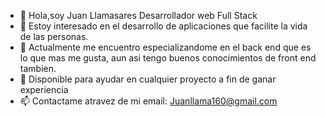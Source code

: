 - 👋 Hola,soy Juan Llamasares Desarrollador web Full Stack
- 👀 Estoy interesado en el desarrollo de aplicaciones que facilite la vida de las personas.
- 🌱 Actualmente me encuentro especializandome en el back end que es lo que mas me gusta, aun asi tengo buenos conocimientos de front end tambien.
- 💞️ Disponible para ayudar en cualquier proyecto a fin de ganar experiencia
- 📫 Contactame atravez de mi email: Juanllama160@gmail.com

<!---
Juanllamasares/Juanllamasares is a ✨ special ✨ repository because its `README.md` (this file) appears on your GitHub profile.
You can click the Preview link to take a look at your changes.
--->
